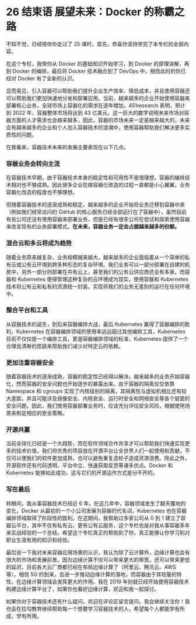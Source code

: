 26 结束语 展望未来：Docker 的称霸之路
========================

不知不觉，已经陪伴你走过了 25 课时，首先，恭喜你坚持学完了本专栏的全部内容。

在这个专栏，我带你从 Docker 的基础知识开始学习，到 Docker 的原理讲解，再到 Docker 的编排，最后将 Docker 技术融合到了 DevOps 中，相信此时的你已经对 Docker 有了全新的认识。

显而易见，引入容器可以帮助我们提升企业生产效率、降低成本，并且使用容器还可以帮助我们更加快速地分发和部署应用。当前，越来越多的企业开始使用容器来部署核心业务，全球市场上容器化的需求在逐年增加，451research 表明，预计到 2022 年，容器整体市场将达到 43 亿美元。这一巨大的数字说明未来市场对容器方面的人才需求也会越来越多，因此，容器的市场未来一定是越来越大的，未来会有越来越多的企业和个人加入容器技术的浪潮中，使用容器帮助我们解决更多实质性的问题。

在我看来，容器技术未来的发展主要表现在以下几点。

### 容器业务会转向主流

在容器技术早期，由于容器技术本身的稳定性和可用性不是很理想，容器的编排技术相对也不够成熟。因此很多企业在做容器化改造的过程一直都是小心翼翼，业务容器化改造的程度也不够理想。

但随着容器技术的逐渐成熟和稳定，越来越多的企业开始将业务迁移到容器中来（例如我们经常访问的 GitHub 的核心服务已经全部运行在了容器中），虽然目前有些公司还没有使用容器来部署业务，但是已经有很多公司在尝试和探索使用容器来改变现有的业务部署模式。**在未来，容器业务一定会占据越来越多的份额。**

### 混合云和多云将成为趋势

随着业务原来越复杂，业务规模越来越大，越来越多的企业面临着从一个简单的私有云或公有云环境到跨多种形态的复杂环境。我们业务可以一部分部署在自建的机房中，另外一部分则部署在共有云上，甚至我们的公有云供应商还会有多家。而容器和 Kubernetes 使得管理这种复杂的云环境成为现实，使用容器和 Kubernetes 技术将公有云和私有的资源统一封装，实现将我们的业务无差别的运行在任何环境中。

### 整合平台和工具

从容器技术的诞生，到后来容器编排大战，最后 Kubernetes 赢得了容器编排的胜利，Kubernetes 在容器编排领域的使用率远远超过其他编排工具，Kubernetes 目前不仅仅是一个编排工具，更是容器编排领域的标准，Kubernetes 提供了一个合理且清晰的思路来帮助我们减少对特定云的依赖。

### 更加注重容器安全

随着容器技术的逐渐成熟，容器的稳定性已经得以解决，越来越多的业务开始容器化，然而容器的安全问题也开始逐步的暴露出来。由于容器的隔离仅仅依靠 Namespace 和 cgroups 实现了内核级别的隔离，其隔离性与虚拟机相比还有较大差距，并且可能涉及镜像安全、内核安全、运行时安全和网络安全等各个层面的安全问题。因此，我们使用容器部署业务时，应该充分评估安全风险，根据使用场景来制定相应的安全策略。

### 开源共赢

当前全球化已经是一个大趋势，而在软件领域合作共享才可以帮助我们快速实现更多的技术价值，我们将优秀的项目放在开源平台让全世界人们一起使用和贡献，不仅可以使我们的软件更加成熟，也可以避免重复造轮子造成资源浪费。除此之外，开源软件还有代码透明、平台中立、快速获取反馈等诸多优点。Docker 和 Kubernetes 能够如此成功，这与它们的开源运作方式是分不开的。

### 写在最后

转眼间，我从事容器技术已经近 6 年，在这几年中，容器领域发生了翻天覆地的变化，Docker 从最初的一个小公司发展为容器的代名词，Kubernetes 也在容器编排领域取得了阶段性的胜利。在这期间，我帮助过多家公司从 0 到 1 建立了容器云平台，其中不仅有私有云，更有公有云服务，这个专栏也是对我从事容器多年来实战经验的一个总结，希望这个专栏真正的帮助到了你，真正能够让你学习到对职业生涯有用的知识和经验。

最后说一下我对未来容器应用场景的认识，我认为除了云计算外，边缘计算也会有很大的市场和发展前景。因为边缘计算不仅可以带来更大的带宽，还可以带来更低的延迟，目前各大云厂商都已经在布局边缘计算了（阿里云、腾讯云、AWS 等）。相信 5G 的到来，会进一步推动边缘计算的落地，而容器由于其轻量的特性，在边缘计算领域会发挥更大的作用。我在 2019 年初就已经开始使用容器技术构建边缘计算平台了，如果你也看好边缘计算，欢迎和我一起探讨。

如果你对于容器技术还有什么疑问，欢迎在评论区留言提问，我会继续关注你！我也会在拉勾教育继续帮助每一个想要学习容器技术的人，希望每个人都能学有所成，学有所用。
